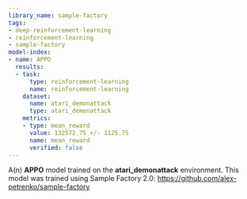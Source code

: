 ```yaml
---
library_name: sample-factory
tags:
- deep-reinforcement-learning
- reinforcement-learning
- sample-factory
model-index:
- name: APPO
  results:
  - task:
      type: reinforcement-learning
      name: reinforcement-learning
    dataset:
      name: atari_demonattack
      type: atari_demonattack
    metrics:
    - type: mean_reward
      value: 132572.75 +/- 1125.75
      name: mean_reward
      verified: false
---
```


A(n) **APPO** model trained on the **atari_demonattack** environment.
This model was trained using Sample Factory 2.0: https://github.com/alex-petrenko/sample-factory
    